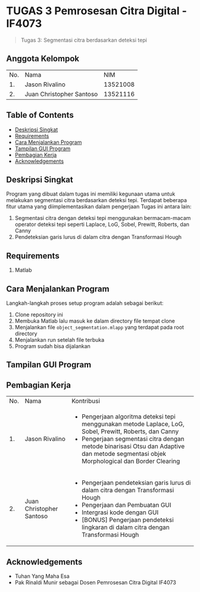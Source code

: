 # TUGAS 3 Pemrosesan Citra Digital - IF4073
> Tugas 3: Segmentasi citra berdasarkan deteksi tepi

## Anggota Kelompok
<table>
    <tr>
        <td>No.</td>
        <td>Nama</td>
        <td>NIM</td>
    </tr>
    <tr>
        <td>1.</td>
        <td>Jason Rivalino</td>
        <td>13521008</td>
    </tr>
    <tr>
        <td>2.</td>
        <td>Juan Christopher Santoso</td>
        <td>13521116</td>
    </tr>
</table>

## Table of Contents
* [Deskripsi Singkat](#deskripsi-singkat)
* [Requirements](#requirements)
* [Cara Menjalankan Program](#cara-menjalankan-program)
* [Tampilan GUI Program](#tampilan-gui-program)
* [Pembagian Kerja](#pembagian-kerja)
* [Acknowledgements](#acknowledgements)

## Deskripsi Singkat 
Program yang dibuat dalam tugas ini memiliki kegunaan utama untuk melakukan segmentasi citra berdasarkan deteksi tepi. Terdapat beberapa fitur utama yang diimplementasikan dalam pengerjaan Tugas ini antara lain:
1. Segmentasi citra dengan deteksi tepi menggunakan bermacam-macam operator deteksi tepi seperti Laplace, LoG, Sobel, Prewitt, Roberts, dan Canny
2. Pendeteksian garis lurus di dalam citra dengan Transformasi Hough

## Requirements
1. Matlab

## Cara Menjalankan Program
Langkah-langkah proses setup program adalah sebagai berikut:
1. Clone repository ini
2. Membuka Matlab lalu masuk ke dalam directory file tempat clone
3. Menjalankan file `object_segmentation.mlapp` yang terdapat pada root directory
4. Menjalankan run setelah file terbuka
5. Program sudah bisa dijalankan

## Tampilan GUI Program

## Pembagian Kerja
<table>
    <tr>
        <td>No.</td>
        <td>Nama</td>
        <td>Kontribusi</td>
    </tr>
    <tr>
        <td>1.</td>
        <td>Jason Rivalino</td>
        <td>
          <ul>
          <li> Pengerjaan algoritma deteksi tepi menggunakan metode Laplace, LoG, Sobel, Prewitt, Roberts, dan Canny
          <li> Pengerjaan segmentasi citra dengan metode binarisasi Otsu dan Adaptive dan metode segmentasi objek Morphological dan Border Clearing 
          </ul>
        </td>
    </tr>
    <tr>
        <td>2.</td>
        <td>Juan Christopher Santoso</td>
        <td>
        <ul>
        <li> Pengerjaan pendeteksian garis lurus di dalam citra dengan Transformasi Hough 
        <li> Pengerjaan dan Pembuatan GUI
        <li> Intergrasi kode dengan GUI
        <li> [BONUS] Pengerjaan pendeteksi lingkaran di dalam citra dengan Transformasi Hough
        </ul>
        </td>
    </tr>
</table>


## Acknowledgements
- Tuhan Yang Maha Esa
- Pak Rinaldi Munir sebagai Dosen Pemrosesan Citra Digital IF4073
